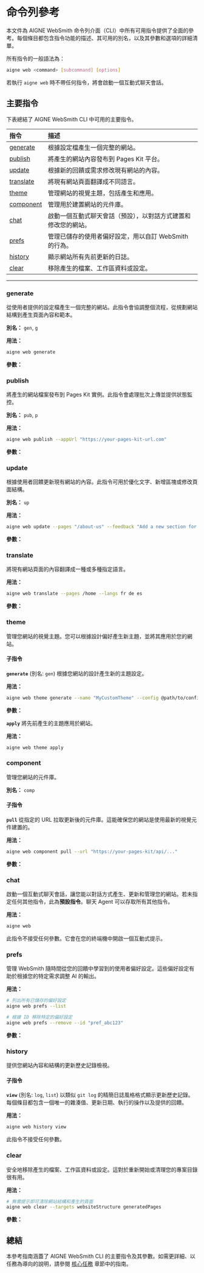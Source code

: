 # 命令列參考

本文件為 AIGNE WebSmith 命令列介面（CLI）中所有可用指令提供了全面的參考。每個條目都包含指令功能的描述、其可用的別名，以及其參數和選項的詳細清單。

所有指令的一般語法為：
```bash
aigne web <command> [subcommand] [options]
```

若執行 `aigne web` 時不帶任何指令，將會啟動一個互動式聊天會話。

## 主要指令

下表總結了 AIGNE WebSmith CLI 中可用的主要指令。

| 指令 | 描述 |
| :--- | :--- |
| [generate](#generate) | 根據設定檔產生一個完整的網站。 |
| [publish](#publish) | 將產生的網站內容發布到 Pages Kit 平台。 |
| [update](#update) | 根據新的回饋或需求修改現有網站的內容。 |
| [translate](#translate) | 將現有網站頁面翻譯成不同語言。 |
| [theme](#theme) | 管理網站的視覺主題，包括產生和應用。 |
| [component](#component) | 管理用於建置網站的元件庫。 |
| [chat](#chat) | 啟動一個互動式聊天會話（預設），以對話方式建置和修改您的網站。 |
| [prefs](#prefs) | 管理已儲存的使用者偏好設定，用以自訂 WebSmith 的行為。 |
| [history](#history) | 顯示網站所有先前更新的日誌。 |
| [clear](#clear) | 移除產生的檔案、工作區資料或設定。 |

---

### generate
從使用者提供的設定檔產生一個完整的網站。此指令會協調整個流程，從規劃網站結構到產生頁面內容和範本。

**別名：** `gen`, `g`

**用法：**
```bash
aigne web generate
```

**參數：**

<x-field-group>
  <x-field data-name="config" data-type="String" data-required="true" data-desc="網站設定檔的路徑。"></x-field>
  <x-field data-name="glossary" data-type="String" data-required="false" data-desc="包含詞彙表的檔案，以確保在產生的內容中使用一致的術語。使用 @<file> 格式。"></x-field>
  <x-field data-name="forceRegenerate" data-type="Boolean" data-required="false" data-desc="若設為 true，將強制重新產生所有頁面，即使它們已經存在。"></x-field>
</x-field-group>

### publish
將產生的網站檔案發布到 Pages Kit 實例。此指令會處理批次上傳並提供狀態監控。

**別名：** `pub`, `p`

**用法：**
```bash
aigne web publish --appUrl "https://your-pages-kit-url.com"
```

**參數：**

<x-field-group>
  <x-field data-name="appUrl" data-type="String" data-required="false" data-desc="目標 Pages Kit 網站的基礎 URL，頁面將發布到此處。"></x-field>
  <x-field data-name="with-navigations" data-type="Boolean" data-required="false" data-desc="若設為 true，將網站導覽資料與頁面一同發布。"></x-field>
  <x-field data-name="with-locales" data-type="Boolean" data-required="false" data-desc="若設為 true，將網站的地區設定和語言設定一同發布。"></x-field>
</x-field-group>

### update
根據使用者回饋更新現有網站的內容。此指令可用於優化文字、新增區塊或修改頁面結構。

**別名：** `up`

**用法：**
```bash
aigne web update --pages "/about-us" --feedback "Add a new section for team members."
```

**參數：**

<x-field-group>
  <x-field data-name="pages" data-type="Array" data-required="false" data-desc="要更新的頁面路徑陣列（例如 /about-us, /contact）。"></x-field>
  <x-field data-name="feedback" data-type="String" data-required="false" data-desc="針對內容所需變更或改進的詳細描述。"></x-field>
  <x-field data-name="glossary" data-type="String" data-required="false" data-desc="包含詞彙表的檔案，以確保一致性。使用 @<file> 格式。"></x-field>
</x-field-group>

### translate
將現有網站頁面的內容翻譯成一種或多種指定語言。

**用法：**
```bash
aigne web translate --pages /home --langs fr de es
```

**參數：**

<x-field-group>
  <x-field data-name="pages" data-type="Array" data-required="false" data-desc="要翻譯的頁面路徑陣列。"></x-field>
  <x-field data-name="langs" data-type="Array" data-required="false" data-desc="以空格分隔的語言代碼列表，用於指定內容要翻譯成的語言。可用代碼包括：en, zh, zh-TW, ja, fr, de, es, it, ru, ko, pt, ar。"></x-field>
  <x-field data-name="feedback" data-type="String" data-required="false" data-desc="用於改善翻譯品質的具體指示或回饋。"></x-field>
  <x-field data-name="glossary" data-type="String" data-required="false" data-desc="包含詞彙表的檔案，以確保翻譯的一致性。使用 @<file> 格式。"></x-field>
</x-field-group>

### theme
管理您網站的視覺主題。您可以根據設計偏好產生新主題，並將其應用於您的網站。

#### 子指令

**`generate`** (別名: `gen`)
根據您網站的設計產生新的主題設定。

**用法：**
```bash
aigne web theme generate --name "MyCustomTheme" --config @path/to/config.yaml
```

**參數：**

<x-field-group>
  <x-field data-name="name" data-type="String" data-required="false" data-desc="新主題的唯一名稱。"></x-field>
  <x-field data-name="config" data-type="String" data-required="false" data-desc="網站設定檔的路徑，主題將以此為基礎。"></x-field>
</x-field-group>

**`apply`**
將先前產生的主題應用於網站。

**用法：**
```bash
aigne web theme apply
```

### component
管理您網站的元件庫。

**別名：** `comp`

#### 子指令

**`pull`**
從指定的 URL 拉取更新後的元件庫。這能確保您的網站是使用最新的視覺元件建置的。

**用法：**
```bash
aigne web component pull --url "https://your-pages-kit/api/..."
```

**參數：**

<x-field-group>
  <x-field data-name="url" data-type="String" data-required="true" data-desc="由您的 Pages Kit 實例提供的完整 URL，用於拉取元件庫。"></x-field>
</x-field-group>

### chat
啟動一個互動式聊天會話，讓您能以對話方式產生、更新和管理您的網站。若未指定任何其他指令，此為**預設指令**。聊天 Agent 可以存取所有其他指令。

**用法：**
```bash
aigne web
```

此指令不接受任何參數。它會在您的終端機中開啟一個互動式提示。

### prefs
管理 WebSmith 隨時間從您的回饋中學習到的使用者偏好設定。這些偏好設定有助於根據您的特定需求調整 AI 的輸出。

**用法：**
```bash
# 列出所有已儲存的偏好設定
aigne web prefs --list

# 根據 ID 移除特定的偏好設定
aigne web prefs --remove --id "pref_abc123"
```

**參數：**

<x-field-group>
  <x-field data-name="--list" data-type="Flag" data-required="false" data-desc="以格式化列表顯示所有已儲存的使用者偏好設定。"></x-field>
  <x-field data-name="--remove" data-type="Flag" data-required="false" data-desc="移除一個或多個偏好設定。需要 --id 參數，否則會提示進行選擇。"></x-field>
  <x-field data-name="--toggle" data-type="Flag" data-required="false" data-desc="切換一個或多個偏好設定的啟用狀態。需要 --id 參數，否則會提示進行選擇。"></x-field>
  <x-field data-name="--id" data-type="Array" data-required="false" data-desc="要管理的偏好設定 ID 陣列（移除或切換）。僅在非互動式地使用 --remove 或 --toggle 時為必要。"></x-field>
</x-field-group>

### history
提供您網站內容和結構的更新歷史記錄檢視。

#### 子指令

**`view`** (別名: `log`, `list`)
以類似 `git log` 的精簡日誌風格格式顯示更新歷史記錄。每個條目都包含一個唯一的雜湊值、更新日期、執行的操作以及提供的回饋。

**用法：**
```bash
aigne web history view
```

此指令不接受任何參數。

### clear
安全地移除產生的檔案、工作區資料或設定。這對於重新開始或清理您的專案目錄很有用。

**用法：**
```bash
# 無需提示即可清除網站結構和產生的頁面
aigne web clear --targets websiteStructure generatedPages
```

**參數：**

<x-field-group>
  <x-field data-name="targets" data-type="Array" data-required="false" data-desc="無需提示即可清除的項目陣列。可能的值：websiteStructure, generatedPages, websiteConfig, deploymentConfig, authTokens, mediaDescription。"></x-field>
  <x-field data-name="pagesDir" data-type="String" data-required="false" data-desc="覆寫原始碼頁面的預設目錄路徑。"></x-field>
  <x-field data-name="tmpDir" data-type="String" data-required="false" data-desc="覆寫暫存工作區的預設目錄路徑。"></x-field>
  <x-field data-name="outputDir" data-type="String" data-required="false" data-desc="覆寫產生頁面的預設目錄路徑。"></x-field>
  <x-field data-name="configPath" data-type="String" data-required="false" data-desc="覆寫設定檔的預設路徑。"></x-field>
</x-field-group>

## 總結

本參考指南涵蓋了 AIGNE WebSmith CLI 的主要指令及其參數。如需更詳細、以任務為導向的說明，請參閱 [核心任務](./core-tasks.md) 章節中的指南。
